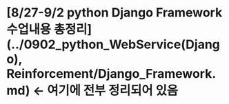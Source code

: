 # [8/27-9/2 python Django Framework 수업내용 총정리](../0902_python_WebService(Django), Reinforcement/Django_Framework.md) <- 여기에 전부 정리되어 있음
